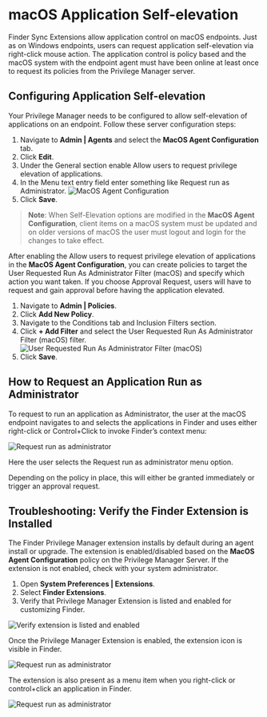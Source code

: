 [title]: # (macOS Application Self-elevation)
[tags]: # (standard user, policy)
[priority]: # (5103)
# macOS Application Self-elevation

Finder Sync Extensions allow application control on macOS endpoints. Just as on Windows endpoints, users can request application self-elevation via right-click mouse action. The application control is policy based and the macOS system with the endpoint agent must have been online at least once to request its policies from the Privilege Manager server.

## Configuring Application Self-elevation

Your Privilege Manager needs to be configured to allow self-elevation of applications on an endpoint. Follow these server configuration steps:

1. Navigate to __Admin | Agents__ and select the __MacOS Agent Configuration__ tab.
2. Click __Edit__.
3. Under the General section enable Allow users to request privilege elevation of applications.
4. In the Menu text entry field enter something like Request run as Administrator.
   ![__MacOS Agent Configuration__](images/mac/agent_enable_selfeval.png)
5. Click __Save__.

>**Note**:
>When Self-Elevation options are modified in the __MacOS Agent Configuration__, client items on a macOS system must be updated and on older versions of macOS the user must logout and login for the changes to take effect.

After enabling the Allow users to request privilege elevation of applications in the __MacOS Agent Configuration__, you can create policies to target the User Requested Run As Administrator Filter (macOS) and specify which action you want taken. If you choose Approval Request, users will have to request and gain approval before having the application elevated.

1. Navigate to __Admin | Policies__.
2. Click __Add New Policy__.
3. Navigate to the Conditions tab and Inclusion Filters section.
4. Click __+ Add Filter__ and select the User Requested Run As Administrator Filter (macOS) filter.
   ![User Requested Run As Administrator Filter (macOS)](images/mac/cfg_enable_selfeval.png)
5. Click __Save__.

## How to Request an Application Run as Administrator

To request to run an application as Administrator, the user at the macOS endpoint navigates to and selects the applications in Finder and uses either right-click or Control+Click to invoke Finder’s context menu:

![Request run as administrator](images/mac/app_run_as_admin_20190506.png)

Here the user selects the Request run as administrator menu option.

Depending on the policy in place, this will either be granted immediately or trigger an approval request.

## Troubleshooting: Verify the Finder Extension is Installed

The Finder Privilege Manager extension installs by default during an agent install or upgrade. The extension is enabled/disabled based on the __MacOS Agent Configuration__ policy on the Privilege Manager Server. If the extension is not enabled, check with your system administrator.

1. Open __System Preferences | Extensions__.
2. Select __Finder Extensions__.
3. Verify that Privilege Manager Extension is listed and enabled for customizing Finder.

![Verify extension is listed and enabled](images/mac/app_extension_20190506.png)

Once the Privilege Manager Extension is enabled, the extension icon is visible in Finder.

![Request run as administrator](images/mac/finder_extension.png)

The extension is also present as a menu item when you right-click or control+click an application in Finder.

![Request run as administrator](images/mac/finder_ext_ctrclk.png)
